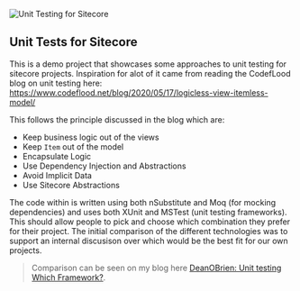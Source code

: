 ![Unit Testing for Sitecore](https://deanobrien.uk/wp-content/uploads/2022/01/Unit-Testing.jpg)
## Unit Tests for Sitecore
This is a demo project that showcases some approaches to unit testing for sitecore projects. Inspiration for alot of it came from reading the CodefLood blog on unit testing here: https://www.codeflood.net/blog/2020/05/17/logicless-view-itemless-model/

This follows the principle discussed in the blog which are:
- Keep business logic out of the views
- Keep  `Item`  out of the model
- Encapsulate Logic
- Use Dependency Injection and Abstractions
- Avoid Implicit Data
- Use Sitecore Abstractions

The code within is written using both nSubstitute and Moq (for mocking dependencies) and uses both XUnit and MSTest (unit testing frameworks). This should allow people to pick and choose which combination they prefer for their project.
The initial comparison of the different technologies was to support an internal discusison over which would be the best fit for our own projects.
> Comparison can be seen on my blog here [DeanOBrien: Unit testing Which Framework?](https://deanobrien.uk/unit-testing-which-framework/).
